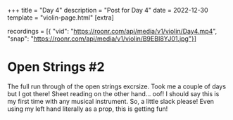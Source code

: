+++
title = "Day 4"
description = "Post for Day 4"
date = 2022-12-30
template = "violin-page.html"
[extra]

recordings = [{
"vid": "https://roonr.com/api/media/v1/violin/Day4.mp4", "snap": "https://roonr.com/api/media/v1/violin/B9EBI8YJ01.jpg"}]

# Open Strings #2
The full run through of the open strings excrsize. Took me a couple of days but I got there! Sheet reading on the other hand... oof! I should say this is my first time with any musical instrument. So, a little slack please! Even using my left hand literally as a prop, this is getting fun!
